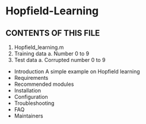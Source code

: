 # Hopfield-Learning

CONTENTS OF THIS FILE
---------------------
1. Hopfield_learning.m
2. Training data
    a. Number 0 to 9
3. Test data
    a. Corrupted number 0 to 9

 * Introduction
A simple example on Hopfield learning 
 * Requirements
 * Recommended modules
 * Installation
 * Configuration
 * Troubleshooting
 * FAQ
 * Maintainers
